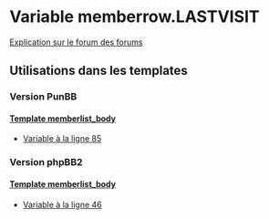 # Variable memberrow.LASTVISIT
[Explication sur le forum des forums](http://forum.forumactif.com/t294113-listing-des-variables#memberrow.LASTVISIT)

## Utilisations dans les templates

### Version PunBB

#### [Template memberlist_body](punbb/memberlist_body.md)
* [Variable à la ligne 85](../punbb/memberlist_body.tpl#L85)

### Version phpBB2

#### [Template memberlist_body](subsilver/memberlist_body.md)
* [Variable à la ligne 46](../subsilver/memberlist_body.tpl#L46)